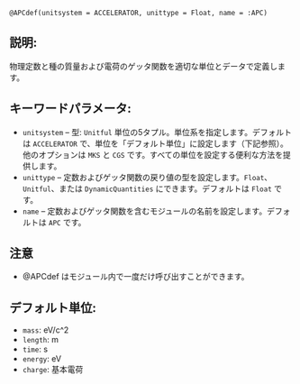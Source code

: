 ```
@APCdef(unitsystem = ACCELERATOR, unittype = Float, name = :APC)
```

## 説明:

物理定数と種の質量および電荷のゲッタ関数を適切な単位とデータで定義します。

## キーワードパラメータ:

  * `unitsystem`   – 型: `Unitful` 単位の5タプル。単位系を指定します。デフォルトは `ACCELERATOR` で、単位を「デフォルト単位」に設定します（下記参照）。他のオプションは `MKS` と `CGS` です。すべての単位を設定する便利な方法を提供します。
  * `unittype`     – 定数およびゲッタ関数の戻り値の型を設定します。`Float`、`Unitful`、または `DynamicQuantities` にできます。デフォルトは `Float` です。
  * `name`         – 定数およびゲッタ関数を含むモジュールの名前を設定します。デフォルトは `APC` です。

## 注意

  * @APCdef はモジュール内で一度だけ呼び出すことができます。

## デフォルト単位:

  * `mass`: eV/c^2
  * `length`: m
  * `time`: s
  * `energy`: eV
  * `charge`: 基本電荷
